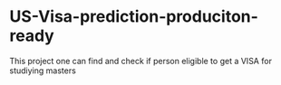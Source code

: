 # US-Visa-prediction-produciton-ready
This project one can find and check if person eligible to get a VISA for studiying masters
